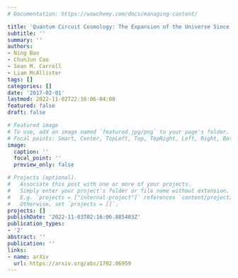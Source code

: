 ```yaml
---
# Documentation: https://wowchemy.com/docs/managing-content/

title: 'Quantum Circuit Cosmology: The Expansion of the Universe Since the First Qubit'
subtitle: ''
summary: ''
authors:
- Ning Bao
- ChunJun Cao
- Sean M. Carroll
- Liam McAllister
tags: []
categories: []
date: '2017-02-01'
lastmod: 2022-11-02T22:16:06-04:00
featured: false
draft: false

# Featured image
# To use, add an image named `featured.jpg/png` to your page's folder.
# Focal points: Smart, Center, TopLeft, Top, TopRight, Left, Right, BottomLeft, Bottom, BottomRight.
image:
  caption: ''
  focal_point: ''
  preview_only: false

# Projects (optional).
#   Associate this post with one or more of your projects.
#   Simply enter your project's folder or file name without extension.
#   E.g. `projects = ["internal-project"]` references `content/project/deep-learning/index.md`.
#   Otherwise, set `projects = []`.
projects: []
publishDate: '2022-11-03T02:16:06.885483Z'
publication_types:
- '2'
abstract: ''
publication: ''
links:
- name: arXiv
  url: https://arxiv.org/abs/1702.06959
---
```

